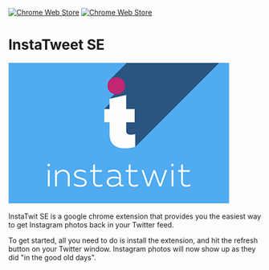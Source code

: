 [![Chrome Web Store](https://img.shields.io/chrome-web-store/v/iegaigpohjiomadeaieoabbaephagnik.svg)]()
[![Chrome Web Store](https://img.shields.io/chrome-web-store/d/iegaigpohjiomadeaieoabbaephagnik.svg)]()


# InstaTweet SE

![Ad](ad_opt.png?raw=true "Ad")  

InstaTwit SE is a google chrome extension that provides you the easiest way to get Instagram photos back in your Twitter feed.

To get started, all you need to do is install the extension, and hit the refresh button on your Twitter window. Instagram photos will now show up as they did "in the good old days".

